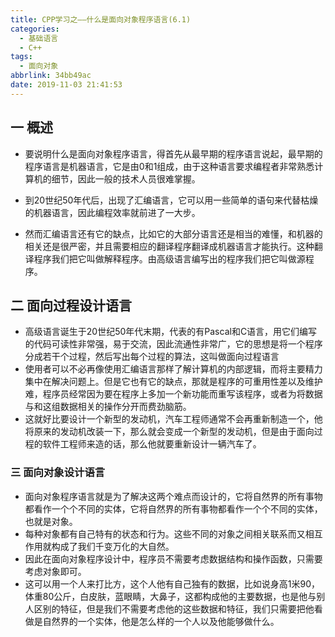 ```yaml
---
title: CPP学习之——什么是面向对象程序语言(6.1)
categories:
  - 基础语言
  - C++
tags:
  - 面向对象
abbrlink: 34bb49ac
date: 2019-11-03 21:41:53
---
```

## 一 概述

* 要说明什么是面向对象程序语言，得首先从最早期的程序语言说起，最早期的程序语言是机器语言，它是由0和1组成，由于这种语言要求编程者非常熟悉计算机的细节，因此一般的技术人员很难掌握。

  <!--more-->

* 到20世纪50年代后，出现了汇编语言，它可以用一些简单的语句来代替枯燥的机器语言，因此编程效率就前进了一大步。

* 然而汇编语言还有它的缺点，比如它的大部分语言还是相当的难懂，和机器的相关还是很严密，并且需要相应的翻译程序翻译成机器语言才能执行。这种翻译程序我们把它叫做解释程序。由高级语言编写出的程序我们把它叫做源程序。

## 二 面向过程设计语言

* 高级语言诞生于20世纪50年代末期，代表的有Pascal和C语言，用它们编写的代码可读性非常强，易于交流，因此流通性非常广，它的思想是将一个程序分成若干个过程，然后写出每个过程的算法，这叫做面向过程语言
* 使用者可以不必再像使用汇编语言那样了解计算机的内部逻辑，而将主要精力集中在解决问题上。但是它也有它的缺点，那就是程序的可重用性差以及维护难，程序员经常因为要在程序上多加一个新功能而重写该程序，或者为将数据与和这组数据相关的操作分开而费劲脑筋。
* 这就好比要设计一个新型的发动机，汽车工程师通常不会再重新制造一个，他将原来的发动机改装一下，那么就会变成一个新型的发动机，但是由于面向过程的软件工程师来造的话，那么他就要重新设计一辆汽车了。

### 三 面向对象设计语言

* 面向对象程序语言就是为了解决这两个难点而设计的，它将自然界的所有事物都看作一个个不同的实体，它将自然界的所有事物都看作一个个不同的实体，也就是对象。
* 每种对象都有自己特有的状态和行为。这些不同的对象之间相关联系而又相互作用就构成了我们千变万化的大自然。
* 因此在面向对象程序设计中，程序员不需要考虑数据结构和操作函数，只需要考虑对象即可。
* 这可以用一个人来打比方，这个人他有自己独有的数据，比如说身高1米90，体重80公斤，白皮肤，蓝眼睛，大鼻子，这都构成他的主要数据，也是他与别人区别的特征，但是我们不需要考虑他的这些数据和特征，我们只需要把他看做是自然界的一个实体，他是怎么样的一个人以及他能够做什么。